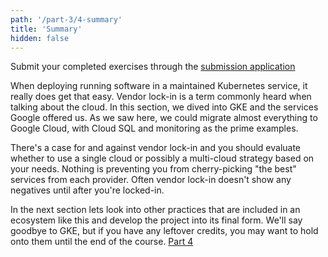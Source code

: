 ```yaml
---
path: '/part-3/4-summary'
title: 'Summary'
hidden: false
---
```


Submit your completed exercises through the [submission application](https://studies.cs.helsinki.fi/stats/courses/kubernetes2024)

When deploying running software in a maintained Kubernetes service, it really does get that easy. Vendor lock-in is a term commonly heard when talking about the cloud. In this section, we dived into GKE and the services Google offered us. As we saw here, we could migrate almost everything to Google Cloud, with Cloud SQL and monitoring as the prime examples.

There's a case for and against vendor lock-in and you should evaluate whether to use a single cloud or possibly a multi-cloud strategy based on your needs. Nothing is preventing you from cherry-picking "the best" services from each provider. Often vendor lock-in doesn't show any negatives until after you're locked-in.

In the next section lets look into other practices that are included in an ecosystem like this and develop the project into its final form. We'll say goodbye to GKE, but if you have any leftover credits, you may want to hold onto them until the end of the course. [Part 4](/part-4)

